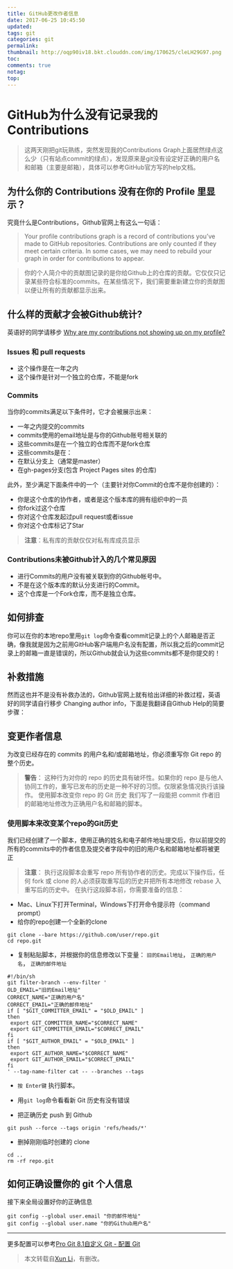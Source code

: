 ```yaml
---
title: GitHub更改作者信息
date: 2017-06-25 10:45:50
updated:
tags: git
categories: git
permalink:
thumbnail: http://oqp90iv18.bkt.clouddn.com/img/170625/cleLH29G97.png
toc:
comments: true
notag:
top:
---
```


# GitHub为什么没有记录我的Contributions

> 这两天刚把git玩熟练，突然发现我的Contributions Graph上面居然绿点这么少（只有站点commit的绿点），发现原来是git没有设定好正确的用户名和邮箱（主要是邮箱），具体可以参考GitHub官方写的help文档。

## 为什么你的 Contributions 没有在你的 Profile 里显示？

究竟什么是Contributions，Github官网上有这么一句话：

> Your profile contributions graph is a record of contributions you’ve made to GitHub repositories. Contributions are only counted if they meet certain criteria. In some cases, we may need to rebuild your graph in order for contributions to appear.

>你的个人简介中的贡献图记录的是你给Github上的仓库的贡献。它仅仅只记录某些符合标准的commits。在某些情况下，我们需要重新建立你的贡献图以便让所有的贡献都显示出来。

## 什么样的贡献才会被Github统计?

英语好的同学请移步 [Why are my contributions not showing up on my profile?](https://help.github.com/articles/why-are-my-contributions-not-showing-up-on-my-profile/)

### Issues 和 pull requests

* 这个操作是在一年之内
* 这个操作是针对一个独立的仓库，不能是fork

### Commits

当你的commits满足以下条件时，它才会被展示出来：

* 一年之内提交的commits
* commits使用的email地址是与你的Github账号相关联的
* 这些commits是在一个独立的仓库而不是fork仓库
* 这些commits是在：
 * 在默认分支上（通常是master）
 * 在gh-pages分支(包含 Project Pages sites 的仓库)

此外，至少满足下面条件中的一个（主要针对你Commit的仓库不是你创建的）：

* 你是这个仓库的协作者，或者是这个版本库的拥有组织中的一员
* 你fork过这个仓库
* 你对这个仓库发起过pull request或者issue
* 你对这个仓库标记了Star

> **注意**：私有库的贡献仅仅对私有库成员显示

### Contributions未被Github计入的几个常见原因

* 进行Commits的用户没有被关联到你的Github帐号中。
* 不是在这个版本库的默认分支进行的Commit。
* 这个仓库是一个Fork仓库，而不是独立仓库。

## 如何排查

你可以在你的本地repo里用`git log`命令查看commit记录上的个人邮箱是否正确，像我就是因为之前用GitHub客户端用户名没有配置，所以我之后的commit记录上的邮箱一直是错误的，所以Github就会认为这些commits都不是你提交的！

## 补救措施

然而这也并不是没有补救办法的，Github官网上就有给出详细的补救过程，英语好的同学请自行移步 Changing author info，下面是我翻译自Github Help的简要步骤：

## 变更作者信息

为改变已经存在的 commits 的用户名和/或邮箱地址，你必须重写你 Git repo 的整个历史。

> **警告**： 这种行为对你的 repo 的历史具有破坏性。如果你的 repo 是与他人协同工作的，重写已发布的历史是一种不好的习惯。仅限紧急情况执行该操作。 使用脚本改变你 repo 的 Git 历史 我们写了一段能把 commit 作者旧的邮箱地址修改为正确用户名和邮箱的脚本。

### 使用脚本来改变某个repo的Git历史

我们已经创建了一个脚本，使用正确的姓名和电子邮件地址提交后，你以前提交的所有的commits中的作者信息及提交者字段中的旧的用户名和邮箱地址都将被更正

> **注意**： 执行这段脚本会重写 repo 所有协作者的历史。完成以下操作后，任何 fork 或 clone 的人必须获取重写后的历史并把所有本地修改 rebase 入重写后的历史中。 在执行这段脚本前，你需要准备的信息：

* Mac、Linux下打开Terminal，Windows下打开命令提示符（command prompt）
* 给你的repo创建一个全新的clone

```
git clone --bare https://github.com/user/repo.git
cd repo.git
```

* 复制粘贴脚本，并根据你的信息修改以下变量： `旧的Email地址`， `正确的用户名`， `正确的邮件地址`

```
#!/bin/sh
git filter-branch --env-filter '
OLD_EMAIL="旧的Email地址"
CORRECT_NAME="正确的用户名"
CORRECT_EMAIL="正确的邮件地址"
if [ "$GIT_COMMITTER_EMAIL" = "$OLD_EMAIL" ]
then
 export GIT_COMMITTER_NAME="$CORRECT_NAME"
 export GIT_COMMITTER_EMAIL="$CORRECT_EMAIL"
fi
if [ "$GIT_AUTHOR_EMAIL" = "$OLD_EMAIL" ]
then
 export GIT_AUTHOR_NAME="$CORRECT_NAME"
 export GIT_AUTHOR_EMAIL="$CORRECT_EMAIL"
fi
' --tag-name-filter cat -- --branches --tags
```

* `按 Enter键` 执行脚本。

* 用`git log`命令看看新 Git 历史有没有错误

* 把正确历史 push 到 Github

```
git push --force --tags origin 'refs/heads/*'
```

* 删掉刚刚临时创建的 clone

```
cd ..
rm -rf repo.git
```

## 如何正确设置你的 git 个人信息

接下来全局设置好你的正确信息

```
git config --global user.email "你的邮件地址"
git config --global user.name "你的Github用户名"
```

---

更多配置可以参考[Pro Git 8.1自定义 Git - 配置 Git](https://git-scm.com/book/zh/v2/%E8%87%AA%E5%AE%9A%E4%B9%89-Git-%E9%85%8D%E7%BD%AE-Git)

> 本文转载自[Xun Li](http://xunli.xyz/2016/01/09/github-not-count/)，有删改。

















